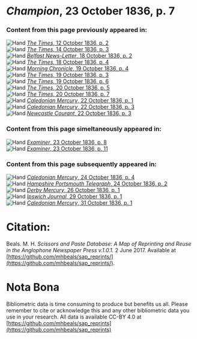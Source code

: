 # *Champion*, 23 October 1836, p. 7  
  
### Content from this page previously appeared in:  
![Hand](http://scissorsandpaste.net/wp-content/uploads/2017/06/smallhandpointer.png) [*The Times*, 12 October 1836, p. 2](https://mhbeals.github.io/sap_html/The-Times/The-Times-12-October-1836-p-2)  
![Hand](http://scissorsandpaste.net/wp-content/uploads/2017/06/smallhandpointer.png) [*The Times*, 14 October 1836, p. 3](https://mhbeals.github.io/sap_html/The-Times/The-Times-14-October-1836-p-3)  
![Hand](http://scissorsandpaste.net/wp-content/uploads/2017/06/smallhandpointer.png) [*Belfast News-Letter*, 18 October 1836, p. 2](https://mhbeals.github.io/sap_html/Belfast-News-Letter/Belfast-News-Letter-18-October-1836-p-2)  
![Hand](http://scissorsandpaste.net/wp-content/uploads/2017/06/smallhandpointer.png) [*The Times*, 18 October 1836, p. 4](https://mhbeals.github.io/sap_html/The-Times/The-Times-18-October-1836-p-4)  
![Hand](http://scissorsandpaste.net/wp-content/uploads/2017/06/smallhandpointer.png) [*Morning Chronicle*, 19 October 1836, p. 4](https://mhbeals.github.io/sap_html/Morning-Chronicle/Morning-Chronicle-19-October-1836-p-4)  
![Hand](http://scissorsandpaste.net/wp-content/uploads/2017/06/smallhandpointer.png) [*The Times*, 19 October 1836, p. 3](https://mhbeals.github.io/sap_html/The-Times/The-Times-19-October-1836-p-3)  
![Hand](http://scissorsandpaste.net/wp-content/uploads/2017/06/smallhandpointer.png) [*The Times*, 19 October 1836, p. 6](https://mhbeals.github.io/sap_html/The-Times/The-Times-19-October-1836-p-6)  
![Hand](http://scissorsandpaste.net/wp-content/uploads/2017/06/smallhandpointer.png) [*The Times*, 20 October 1836, p. 5](https://mhbeals.github.io/sap_html/The-Times/The-Times-20-October-1836-p-5)  
![Hand](http://scissorsandpaste.net/wp-content/uploads/2017/06/smallhandpointer.png) [*The Times*, 20 October 1836, p. 7](https://mhbeals.github.io/sap_html/The-Times/The-Times-20-October-1836-p-7)  
![Hand](http://scissorsandpaste.net/wp-content/uploads/2017/06/smallhandpointer.png) [*Caledonian Mercury*, 22 October 1836, p. 1](https://mhbeals.github.io/sap_html/Caledonian-Mercury/Caledonian-Mercury-22-October-1836-p-1)  
![Hand](http://scissorsandpaste.net/wp-content/uploads/2017/06/smallhandpointer.png) [*Caledonian Mercury*, 22 October 1836, p. 3](https://mhbeals.github.io/sap_html/Caledonian-Mercury/Caledonian-Mercury-22-October-1836-p-3)  
![Hand](http://scissorsandpaste.net/wp-content/uploads/2017/06/smallhandpointer.png) [*Newcastle Courant*, 22 October 1836, p. 3](https://mhbeals.github.io/sap_html/Newcastle-Courant/Newcastle-Courant-22-October-1836-p-3)  
  
### Content from this page simeltaneously appeared in:  
![Hand](http://scissorsandpaste.net/wp-content/uploads/2017/06/smallhandpointer.png) [*Examiner*, 23 October 1836, p. 8](https://mhbeals.github.io/sap_html/Examiner/Examiner-23-October-1836-p-8)  
![Hand](http://scissorsandpaste.net/wp-content/uploads/2017/06/smallhandpointer.png) [*Examiner*, 23 October 1836, p. 11](https://mhbeals.github.io/sap_html/Examiner/Examiner-23-October-1836-p-11)  
  
### Content from this page subsequently appeared in:  
![Hand](http://scissorsandpaste.net/wp-content/uploads/2017/06/smallhandpointer.png) [*Caledonian Mercury*, 24 October 1836, p. 4](https://mhbeals.github.io/sap_html/Caledonian-Mercury/Caledonian-Mercury-24-October-1836-p-4)  
![Hand](http://scissorsandpaste.net/wp-content/uploads/2017/06/smallhandpointer.png) [*Hampshire Portsmouth Telegraph*, 24 October 1836, p. 2](https://mhbeals.github.io/sap_html/Hampshire-Portsmouth-Telegraph/Hampshire-Portsmouth-Telegraph-24-October-1836-p-2)  
![Hand](http://scissorsandpaste.net/wp-content/uploads/2017/06/smallhandpointer.png) [*Derby Mercury*, 26 October 1836, p. 1](https://mhbeals.github.io/sap_html/Derby-Mercury/Derby-Mercury-26-October-1836-p-1)  
![Hand](http://scissorsandpaste.net/wp-content/uploads/2017/06/smallhandpointer.png) [*Ipswich Journal*, 29 October 1836, p. 1](https://mhbeals.github.io/sap_html/Ipswich-Journal/Ipswich-Journal-29-October-1836-p-1)  
![Hand](http://scissorsandpaste.net/wp-content/uploads/2017/06/smallhandpointer.png) [*Caledonian Mercury*, 31 October 1836, p. 1](https://mhbeals.github.io/sap_html/Caledonian-Mercury/Caledonian-Mercury-31-October-1836-p-1)  


# Citation: 

Beals. M. H. *Scissors and Paste Database: A Map of Reprinting and Reuse in the Anglophone Newspaper Press v.1.0.1.* 2 June 2017. Available at [https://github.com/mhbeals/sap_reprints/](https://github.com/mhbeals/sap_reprints/). 

# Nota Bona

Bibliometric data is time consuming to produce but benefits us all. Please remember to cite or acknowledge this and any other bibliometric data you use in your research. All data is available CC-BY 4.0 at [https://github.com/mhbeals/sap_reprints](https://github.com/mhbeals/sap_reprints)